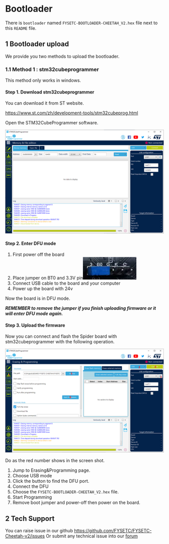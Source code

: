

# Bootloader

There is `bootloader` named `FYSETC-BOOTLOADER-CHEETAH_V2.hex` file next to this `README` file.

## 1 Bootloader upload

We provide you two methods to upload the bootloader.

### 1.1 Method 1 : stm32cubeprogrammer

This method only works in windows.

#### Step 1. Download stm32cubeprogrammer 

You can download it from ST website.

https://www.st.com/zh/development-tools/stm32cubeprog.html

Open the STM32CubeProgrammer software.

![1574332767079](../images/cx.png)

#### Step 2. Enter DFU mode

1. First power off the board
2. Place jumper on BT0 and 3.3V pin![image-20211130182000593](../images/boot_jumper.png) 
3. Connect USB cable to the board and your computer 
4. Power up the board with 24v 

Now the board is in DFU mode. 

***REMEMBER to remove the jumper if you finish uploading firmware or it will enter DFU mode again.***

#### Step 3. Upload the firmware

Now you can connect and flash the Spider board with stm32cubeprogrammer with the following operation.

![1574386395071](../images/bootloader.png)

Do as the red number shows in the screen shot.

1. Jump to Erasing&Programming page.
2. Choose USB mode
3. Click the button to find the DFU port.
4. Connect the DFU 
5. Choose the `FYSETC-BOOTLOADER-CHEETAH_V2.hex` file.
6. Start Programming
6. Remove boot jumper and power-off then power on the board. 

## 2 Tech Support

You can raise issue in our github https://github.com/FYSETC/FYSETC-Cheetah-v2/issues
Or submit any technical issue into our [forum](http://forum.fysetc.com/) 
